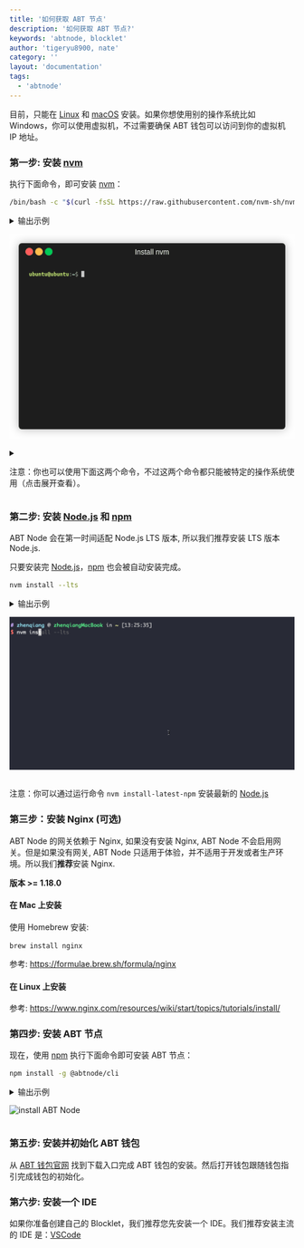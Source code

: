```yaml
---
title: '如何获取 ABT 节点'
description: '如何获取 ABT 节点?'
keywords: 'abtnode, blocklet'
author: 'tigeryu8900, nate'
category: ''
layout: 'documentation'
tags:
  - 'abtnode'
---
```


目前，只能在 [Linux] 和 [macOS] 安装。如果你想使用别的操作系统比如 Windows，你可以使用虚拟机，不过需要确保 ABT 钱包可以访问到你的虚拟机 IP 地址。

### 第一步: 安装 [nvm]

执行下面命令，即可安装 [nvm]：

```bash
/bin/bash -c "$(curl -fsSL https://raw.githubusercontent.com/nvm-sh/nvm/master/install.sh)"
```

<details>
<summary>输出示例

![安装 nvm](./images/install_nvm.gif)

</details>

<details>
<summary>

注意：你也可以使用下面这两个命令，不过这两个命令都只能被特定的操作系统使用（点击展开查看）。

</summary>

此命令适用 [macOS]:

```bash
curl -o- https://raw.githubusercontent.com/nvm-sh/nvm/v0.35.3/install.sh | bash
```

此命令适用 [Linux]:

```bash
wget -qO- https://raw.githubusercontent.com/nvm-sh/nvm/v0.35.3/install.sh | bash
```

</details>

### 第二步: 安装 [Node.js] 和 [npm]

ABT Node 会在第一时间适配 Node.js LTS 版本, 所以我们推荐安装 LTS 版本 Node.js.

只要安装完 [Node.js]，[npm] 也会被自动安装完成。

```bash
nvm install --lts
```

<details>
<summary>输出示例

![install Node.js](./images/install_nodejs_lts.gif)

</details>

注意：你可以通过运行命令 `nvm install-latest-npm` 安装最新的 [Node.js]

### 第三步：安装 Nginx (可选)

ABT Node 的网关依赖于 Nginx, 如果没有安装 Nginx, ABT Node 不会启用网关。但是如果没有网关, ABT Node 只适用于体验，并不适用于开发或者生产环境。所以我们**推荐**安装 Nginx.

**版本 >= 1.18.0**

#### 在 Mac 上安装

使用 Homebrew 安装:

`brew install nginx`

参考: https://formulae.brew.sh/formula/nginx

#### 在 Linux 上安装

参考: https://www.nginx.com/resources/wiki/start/topics/tutorials/install/

### 第四步: 安装 ABT 节点

现在，使用 [npm] 执行下面命令即可安装 ABT 节点：

```bash
npm install -g @abtnode/cli
```

<details>
<summary>输出示例

![install ABT Node](./images/install_abtnode.gif)

</details>

### 第五步: 安装并初始化 ABT 钱包

从 [ABT 钱包官网](http://abtwallet.io) 找到下载入口完成 ABT 钱包的安装。然后打开钱包跟随钱包指引完成钱包的初始化。

### 第六步: 安装一个 IDE

如果你准备创建自己的 Blocklet，我们推荐您先安装一个 IDE。我们推荐安装主流的 IDE 是：[VSCode](https://code.visualstudio.com)

[linux]: https://www.linux.org
[macos]: https://www.apple.com/macos
[nvm]: https://github.com/nvm-sh/nvm
[node.js]: https://nodejs.org
[npm]: https://www.npmjs.com
